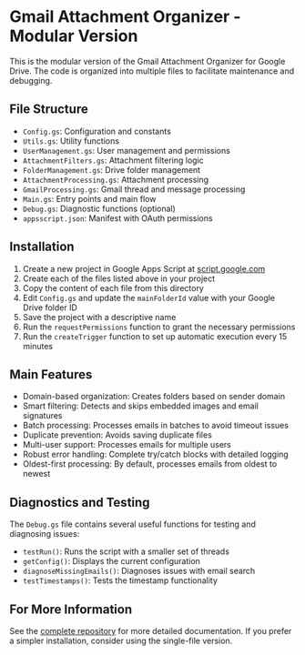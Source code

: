 # Gmail Attachment Organizer - Modular Version

This is the modular version of the Gmail Attachment Organizer for Google Drive. The code is organized into multiple files to facilitate maintenance and debugging.

## File Structure

- `Config.gs`: Configuration and constants
- `Utils.gs`: Utility functions
- `UserManagement.gs`: User management and permissions
- `AttachmentFilters.gs`: Attachment filtering logic
- `FolderManagement.gs`: Drive folder management
- `AttachmentProcessing.gs`: Attachment processing
- `GmailProcessing.gs`: Gmail thread and message processing
- `Main.gs`: Entry points and main flow
- `Debug.gs`: Diagnostic functions (optional)
- `appsscript.json`: Manifest with OAuth permissions

## Installation

1. Create a new project in Google Apps Script at [script.google.com](https://script.google.com)
2. Create each of the files listed above in your project
3. Copy the content of each file from this directory
4. Edit `Config.gs` and update the `mainFolderId` value with your Google Drive folder ID
5. Save the project with a descriptive name
6. Run the `requestPermissions` function to grant the necessary permissions
7. Run the `createTrigger` function to set up automatic execution every 15 minutes

## Main Features

- Domain-based organization: Creates folders based on sender domain
- Smart filtering: Detects and skips embedded images and email signatures
- Batch processing: Processes emails in batches to avoid timeout issues
- Duplicate prevention: Avoids saving duplicate files
- Multi-user support: Processes emails for multiple users
- Robust error handling: Complete try/catch blocks with detailed logging
- Oldest-first processing: By default, processes emails from oldest to newest

## Diagnostics and Testing

The `Debug.gs` file contains several useful functions for testing and diagnosing issues:

- `testRun()`: Runs the script with a smaller set of threads
- `getConfig()`: Displays the current configuration
- `diagnoseMissingEmails()`: Diagnoses issues with email search
- `testTimestamps()`: Tests the timestamp functionality

## For More Information

See the [complete repository](https://github.com/your-username/gmail-attachment-organizer) for more detailed documentation. If you prefer a simpler installation, consider using the single-file version.
